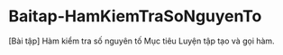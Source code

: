 # Baitap-HamKiemTraSoNguyenTo
[Bài tập] Hàm kiểm tra số nguyên tố Mục tiêu Luyện tập tạo và gọi hàm.
